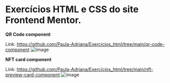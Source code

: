 # Exercícios HTML e CSS do site Frontend Mentor.

**QR Code component** 

Link: https://github.com/Paula-Adriana/Exercicios_html/tree/main/qr-code-component
![image](https://user-images.githubusercontent.com/85121210/158364246-936d3fbe-0cd3-4380-8e17-f8654527a13a.png)

**NFT card component**

Link: https://github.com/Paula-Adriana/Exercicios_html/tree/main/nft-preview-card-component
![image](https://user-images.githubusercontent.com/85121210/158365343-b086ba8d-21fc-497d-86aa-726880d0f4a8.png)
